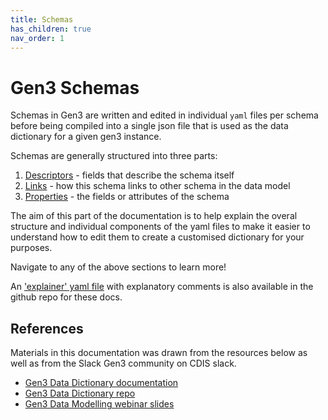 ```yaml
---
title: Schemas
has_children: true
nav_order: 1
---
```


# Gen3 Schemas

Schemas in Gen3 are written and edited in individual `yaml` files per schema before being compiled into a single json file that is used as the data dictionary for a given gen3 instance.

Schemas are generally structured into three parts:
1. [Descriptors](descriptors.md) - fields that describe the schema itself
2. [Links](links.md) - how this schema links to other schema in the data model
3. [Properties](properties.md) - the fields or attributes of the schema

The aim of this part of the documentation is to help explain the overal structure and individual components of the yaml files to make it easier to understand how to edit them to create a customised dictionary for your purposes.

Navigate to any of the above sections to learn more!

An ['explainer' yaml file](explainer_schema.yaml) with explanatory comments is also available in the github repo for these docs.

## References

Materials in this documentation was drawn from the resources below as well as from the Slack Gen3 community on CDIS slack.

* [Gen3 Data Dictionary documentation](https://gen3.org/resources/user/dictionary/)
* [Gen3 Data Dictionary repo](https://github.com/uc-cdis/datadictionary)
* [Gen3 Data Modelling webinar slides](https://gen3.org/community/webinars/Webinar_20190509.pdf)
